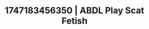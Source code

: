 ---
categories:
- Erotic vulnerability
- Sensual slow talk
- Breath play
- Neon-lit seduction
- Cumshot compilation
image: /assets/images/1747183456350.jpg
layout: post
seo:
  description: Featured content with exclusive ABDL Play, Scat Fetish. HD images available.
  keywords: ABDL Play, Scat Fetish
  og_image: /assets/images/1747183456350.jpg
  schema_type: VisualArtwork
tags:
- ABDL Play
- Scat Fetish
- '#1747183456350'
title: 1747183456350 | ABDL Play Scat Fetish
---